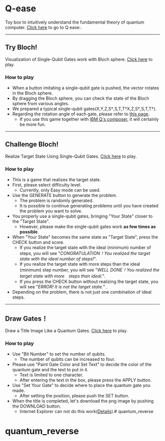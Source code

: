 # Q-ease
Toy box to intuitively understand the fundamental theory of quantum computer.
[Click here](https://qease.herokuapp.com/bloch/index/) to go to Q ease:.

---

## Try Bloch!
Visualization of Single-Qubit Gates work with Bloch sphere.
[Click here](https://qease.herokuapp.com/bloch/try/) to play.

### How to play
- When a button imitating a single-qubit gate is pushed, the vector rotates in the Bloch sphere.
- By dragging the Bloch sphere, you can check the state of the Bloch sphere from various angles.
- We prepared a typical single-qubit gates(X,Y,Z,S†,S,T,T†X,Z,S†,S,T,T†).
- Regarding the rotation angle of each gate, please refer to [this page](https://quantumexperience.ng.bluemix.net/qx/tutorial?sectionId=beginners-guide&page=introduction).
  - If you use this game together with [IBM Q's composer](https://quantumexperience.ng.bluemix.net/qx/editor), it will certainly be more fun.

---

## Challenge Bloch!
Realize Target State Using Single-Qubit Gates.
[Click here](https://qease.herokuapp.com/bloch/challenge/) to play.

### How to play
- This is a game that realizes the target state.
- First, please select difficulty level.
    - Currently, only Easy mode can be used.
- Use the GENERATE button to generate the problem.
    - The problem is randomly generated.
    - It is possible to continue generating problems until you have created the problem you want to solve.
- You properly use a single-qubit gates, bringing "Your State" closer to the "Target State". 
    - However, please make the single-qubit gates work **as few times as possible**.
- When "Your State" becomes the same state as "Target State", press the CHECK button and score. 
    - If you realize the target state with the ideal (minimum) number of steps, you will see "*CONGRATULATION！You realized the target state with the ideal number of steps!*".
    - If you realize the target state with more steps than the ideal (minimum) step number, you will see "*WELL DONE！You realized the target state with more　steps than ideal.*".
    - If you press the CHECK button without realizing the target state, you will see "*ERROR! It is not the target state.*" .
- Depending on the problem, there is not just one combination of ideal steps.

---

## Draw Gates！
Draw a Title Image Like a Quantum Qates.
[Click here](https://qease.herokuapp.com/bloch/draw/) to play.

### How to play
- Use "Bit Number" to set the number of qubits.
    - The number of qubits can be increased to four.
- Please use "Paint Gate Color and Set Text" to decide the color of the quantum gate and the text to put in it.
    - Text is limited to one character.
    - After entering the text in the box, please press the APPLY button.
- Use "Set Your Gate" to decide where to place the quantum gate you made.
    - After setting the position, please push the SET button.
- When the title is completed, let's download the png image by pushing the DOWNLOAD button.
    - Internet Explorer can not do this work([Details](https://developer.mozilla.org/ja/docs/Web/HTML/Element/a#Browser_compatibility)).# quantum_reverse
# quantum_reverse
